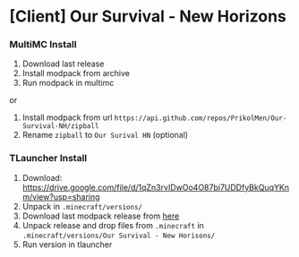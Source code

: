 # [Client] Our Survival - New Horizons

### MultiMC Install
1. Download last release
2. Install modpack from archive
3. Run modpack in multimc

or

1. Install modpack from url `https://api.github.com/repos/PrikolMen/Our-Survival-NH/zipball`
2. Rename `zipball` to `Our Surival HN` (optional)

### TLauncher Install
1. Download: https://drive.google.com/file/d/1qZn3rvIDwOo4O87bi7UDDfyBkQuqYKnm/view?usp=sharing
2. Unpack in `.minecraft/versions/`
3. Download last modpack release from [here](https://github.com/PrikolMen/Our-Survival-NH/releases)
4. Unpack release and drop files from `.minecraft` in `.minecraft/versions/Our Survival - New Horisons/`
5. Run version in tlauncher
